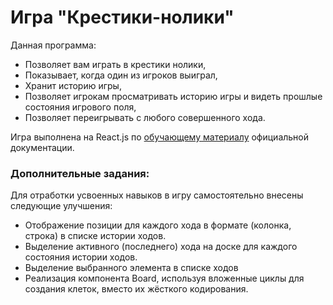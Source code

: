 # Игра "Крестики-нолики"

Данная программа:

+ Позволяет вам играть в крестики нолики,
+ Показывает, когда один из игроков выиграл,
+ Хранит историю игры,
+ Позволяет игрокам просматривать историю игры и видеть прошлые состояния игрового поля,
+ Позволяет переигрывать с любого совершенного хода.

Игра выполнена на React.js по [обучающему материалу](https://ru.reactjs.org/tutorial/tutorial.html#what-are-we-building) официальной документации.


### Дополнительные задания:

Для отработки усвоенных навыков в игру самостоятельно внесены следующие улучшения:

+ Отображение позиции для каждого хода в формате (колонка, строка) в списке истории ходов.
+ Выделение активного (последнего) хода на доске для каждого состояния истории ходов.
+ Выделение выбранного элемента в списке ходов
+ Реализация компонента Board, используя вложенные циклы для создания клеток, вместо их жёсткого кодирования.

[//]: # (Добавьте переключатель, который позволит вам сортировать ходы по возрастанию или по убыванию.)

[//]: # (Когда кто-то выигрывает, подсветите три клетки, которые привели к победе.)

[//]: # (Когда победителя нет, покажите сообщение о том, что игра окончилась вничью.)
